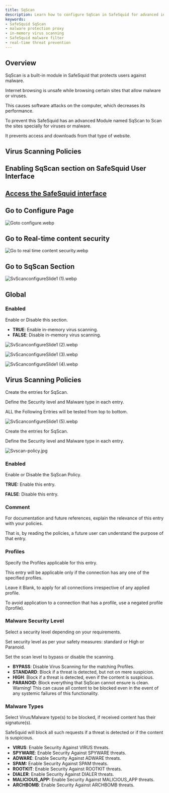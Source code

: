 ```yaml
---
title: SqScan  
description: Learn how to configure SqScan in SafeSquid for advanced in-memory virus and malware scanning. Set policies to protect your users against threats like viruses, spyware, and malicious applications with granular security levels.  
keywords:  
- SafeSquid SqScan  
- malware protection proxy  
- in-memory virus scanning  
- SafeSquid malware filter  
- real-time threat prevention  
---
```


## Overview
SqScan is a built-in module in SafeSquid that protects users against malware.

Internet browsing is unsafe while browsing certain sites that allow malware or viruses.

This causes software attacks on the computer, which decreases its performance.

To prevent this SafeSquid has an advanced Module named SqScan to Scan the sites specially for viruses or malware.

It prevents access and downloads from that type of website.

## Virus Scanning Policies
## Enabling SqScan section on SafeSquid User Interface
## [Access the SafeSquid interface](https://help.safesquid.com/portal/en/kb/articles/access-the-safesquid-user-interface)

## Go to Configure Page
![Goto configure.webp](/img/Configure/Real_Time_Content_Activity/SqScan/image1.webp)

## Go to Real-time content security
![Go to real time content security.webp](/img/Configure/Real_Time_Content_Activity/SqScan/image2.webp)

## Go to SqScan Section
![SvScanconfigureSlide1 (1).webp](/img/Configure/Real_Time_Content_Activity/SqScan/image3.webp)

## Global
### Enabled

Enable or Disable this section.

-   **TRUE**: Enable in-memory virus scanning.
-   **FALSE**: Disable in-memory virus scanning.

![SvScanconfigureSlide1 (2).webp](/img/Configure/Real_Time_Content_Activity/SqScan/image4.webp)

![SvScanconfigureSlide1 (3).webp](/img/Configure/Real_Time_Content_Activity/SqScan/image5.webp)

![SvScanconfigureSlide1 (4).webp](/img/Configure/Real_Time_Content_Activity/SqScan/image6.webp)

## Virus Scanning Policies
Create the entries for SqScan.

Define the Security level and Malware type in each entry.

ALL the Following Entries will be tested from top to bottom.

![SvScanconfigureSlide1 (5).webp](/img/Configure/Real_Time_Content_Activity/SqScan/image7.webp)

Create the entries for SqScan.

Define the Security level and Malware type in each entry.

![Svscan-policy.jpg](/img/Configure/Real_Time_Content_Activity/SqScan/image8.webp)

### Enabled
Enable or Disable the SqScan Policy.

**TRUE:** Enable this entry.

**FALSE**: Disable this entry.

### Comment
For documentation and future references, explain the relevance of this entry with your policies.

That is, by reading the policies, a future user can understand the purpose of that entry.

### Profiles
Specify the Profiles applicable for this entry.

This entry will be applicable only if the connection has any one of the specified profiles.

Leave it Blank, to apply for all connections irrespective of any applied profile.

To avoid application to a connection that has a profile, use a negated profile (!profile).

### Malware Security Level
Select a security level depending on your requirements.

Set security level as per your safety measures: standard or High or Paranoid.

Set the scan level to bypass or disable the scanning.

-   **BYPASS**: Disable Virus Scanning for the matching Profiles.
-   **STANDARD**: Block if a threat is detected, but not on mere suspicion.
-   **HIGH**: Block if a threat is detected, even if the content is suspicious.
-   **PARANOID**: Block everything that SqScan cannot ensure is clean. Warning! This can cause all content to be blocked even in the event of any systemic failures of this functionality.

### Malware Types
Select Virus/Malware type(s) to be blocked, if received content has their signature(s).

SafeSquid will block all such requests if a threat is detected or if the content is suspicious.

-   **VIRUS**: Enable Security Against VIRUS threats.
-   **SPYWARE**: Enable Security Against SPYWARE threats.
-   **ADWARE**: Enable Security Against ADWARE threats.
-   **SPAM:** Enable Security Against SPAM threats.
-   **ROOTKIT**: Enable Security Against ROOTKIT threats.
-   **DIALER**: Enable Security Against DIALER threats.
-   **MALICIOUS_APP:** Enable Security Against MALICIOUS_APP threats.
-   **ARCHBOMB**: Enable Security Against ARCHBOMB threats.